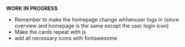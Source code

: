 **WORK IN PROGRESS**
- Remember to make the homepage change whhenuser logs in (since overview and homepage is the same except the user login icon)
- Make the cards repeat with js
- add all necessary icons with fontawesome
